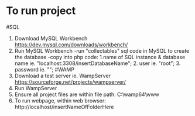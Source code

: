 # To run project
#SQL
1.	Download MySQL Workbench https://dev.mysql.com/downloads/workbench/
2.	Run MySQL Workbench
-run "collectables" sql code in MySQL to create the database
-copy into php code: 1.name of SQL instance & database name ie. "localhost:3308/insertDatabaseName"; 2. user ie. "root"; 3. password ie. "";
#WAMP
1. Download a test server ie. WampServer https://sourceforge.net/projects/wampserver/
2. Run WampServer
3. Ensure all project files are within file path: C:\wamp64\www
4. To run webpage, within web browser: http://localhost/insertNameOfFolderHere

